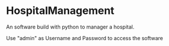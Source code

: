 # HospitalManagement
 An software build with python to manager a hospital.
 
 Use "admin" as Username and Password to access the software
